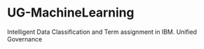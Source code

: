 # UG-MachineLearning
Intelligent Data Classification and Term assignment in IBM. Unified Governance
